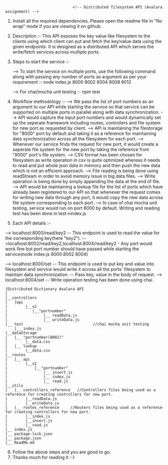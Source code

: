                                   <!-- Distributed filesystem API (Avalara assignment) -->
1. Install all the required dependencies. Please open the readme file in "No wrap" mode if you are viewing it on github.

2. Description :- This API exposes the key value like filesystem to the clients using which client can put and fetch the key/value data using the given endpoints. It is designed as a distributed API which serves the write/fetch services across multiple ports.

3. Steps to start the service :-
	
	 --> To start the service on multiple ports, use the following command along with passing any number of ports as argument as per your requirement :-
		node index.js 8000 8002 8004 8008 8012      
	
	 --> For chai/mocha unit testing :-
		npm test

4. Workflow methodology :- 
		--> We pass the list of port numbers as an argument to our API while starting the service so that service can be supported on multiple ports in parallel along with data synchronization.
		--> API would capture the input port numbers and would dynamically set up the seperate framework including routes, controllers and file system for new port as requested by client.
		--> API is maintaining the filestorage for "8000" port by default and taking it as a reference for maintaining data synchronization across all the filesystem for each port.
                --> Whenever our service finds the request for new port, it would create a seperate file system for the new port by taking the reference from "8000" port's file system.
		--> CSV format has been chosen for filesystem as write operation in csv is quite optimized whereas it needs to read and put whole json data in memory and then push the new data which is not an efficient approach.
		--> File reading is being done using readStream in order to avoid memory issue in big data files.
		--> Write operation is being done by simply appending the data at the end of file. 
		--> API would be maintaining a lookup file for the list of ports which have already been registered to our API so that whenever the request comes for writing new data through any port, it would copy the new data across file system corresponding to each port.
		--> In case of chai mocha unit testing, service would run on port 8000 by default. Writing and reading test has been done in test->index.js
		
				
5. Each API details :-

--> localhost:8000/read/key2 -- This endpoint is used to read the value for the corresponding key(here "key2").
-->localhost:8002/read/key2,localhost:8004/read/key2 - Any port would work fine but port number should have passed while starting the service(node index.js 8000 8002 8004)

--> localhost:8000/set -- This endpoint is used to put key and value into filesystem and service would write it across all the ports' filesystem to maintain data synchronization. -- Pass key, value in the body of request. 
-->  localhost:8004/set  -- Write operation testing has been done using chai.

    |Distributed Dictionary Avalara API
    |
    |__controllers
	|	|api
    |        |__v2
	|           |__"portnumber" 
    |          		 |__ readData.js
    |           	 |__ writeData.js
    |__ test                               //chai mocha unit testing
        |__ index.js
    |__dataStorage                     
    |   |__ "portnumber(8002)"
    |        |__data.csv
    |   |__ lookup
    |        |__data.csv	
    |__routes                                 
    |   |__ api
    |        |__v2
	|            |__"portnumber"
    |                |__ insert.js
    |                |__ index.js
    |                |__ read.js
	|__utils
    |   |__ controllers_reference   //Controllers files being used as a reference for creating controllers for new port.
    |        |__readData.js    
    |        |__writeData.js
    |   |__ routes_reference     //Routers files being used as a reference for creating controllers for new port.
    |        |__index.js
    |        |__insert.js
    |        |__read.js
    |__ index.js
    |__ package-lock.json
    |__ package.json
    |__ ReadMe.md

				

6. Follow the above steps and you are good to go.
7. Thanks much for reading it :-)
